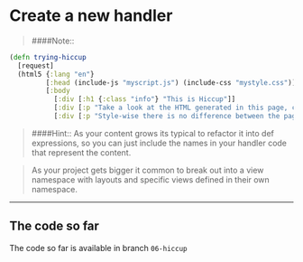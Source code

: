 # Create a new handler

> ####Note::


```clojure
(defn trying-hiccup
  [request]
  (html5 {:lang "en"}
         [:head (include-js "myscript.js") (include-css "mystyle.css")]
         [:body
           [:div [:h1 {:class "info"} "This is Hiccup"]]
           [:div [:p "Take a look at the HTML generated in this page, compared to the about page"]]
           [:div [:p "Style-wise there is no difference between the pages as we havent added anything in the stylesheet, however the hiccup page generates a more complete page in terms of HTML"]]]))
```

> ####Hint:: As your content grows its typical to refactor it into def expressions, so you can just include the names in your handler code that represent the content.

> As your project gets bigger it common to break out into a view namespace with layouts and specific views defined in their own namespace.

---

## The code so far

The code so far is available in branch `06-hiccup`
